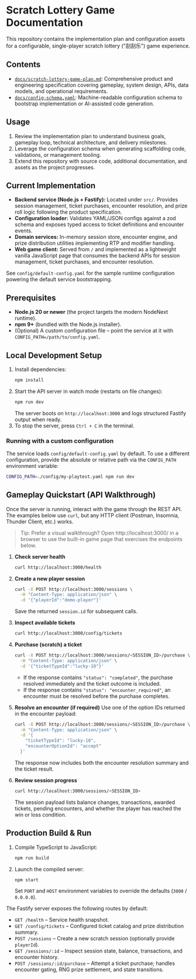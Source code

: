 # Scratch Lottery Game Documentation

This repository contains the implementation plan and configuration assets for a configurable, single-player scratch lottery ("刮刮乐") game experience.

## Contents

- [`docs/scratch-lottery-game-plan.md`](docs/scratch-lottery-game-plan.md): Comprehensive product and engineering specification covering gameplay, system design, APIs, data models, and operational requirements.
- [`docs/config-schema.yaml`](docs/config-schema.yaml): Machine-readable configuration schema to bootstrap implementation or AI-assisted code generation.

## Usage

1. Review the implementation plan to understand business goals, gameplay loop, technical architecture, and delivery milestones.
2. Leverage the configuration schema when generating scaffolding code, validations, or management tooling.
3. Extend this repository with source code, additional documentation, and assets as the project progresses.

## Current Implementation

- **Backend service (Node.js + Fastify):** Located under `src/`. Provides session management, ticket purchases, encounter resolution, and prize roll logic following the product specification.
- **Configuration loader:** Validates YAML/JSON configs against a zod schema and exposes typed access to ticket definitions and encounter events.
- **Domain services:** In-memory session store, encounter engine, and prize distribution utilities implementing RTP and modifier handling.
- **Web game client:** Served from `/` and implemented as a lightweight vanilla JavaScript page that consumes the backend APIs for session management, ticket purchases, and encounter resolution.

See `config/default-config.yaml` for the sample runtime configuration powering the default service bootstrapping.

## Prerequisites

- **Node.js 20 or newer** (the project targets the modern NodeNext runtime).
- **npm 9+** (bundled with the Node.js installer).
- (Optional) A custom configuration file – point the service at it with `CONFIG_PATH=/path/to/config.yaml`.

## Local Development Setup

1. Install dependencies:
   ```bash
   npm install
   ```
2. Start the API server in watch mode (restarts on file changes):
   ```bash
   npm run dev
   ```
   The server boots on `http://localhost:3000` and logs structured Fastify output when ready.
3. To stop the server, press `Ctrl + C` in the terminal.

### Running with a custom configuration

The service loads `config/default-config.yaml` by default. To use a different configuration, provide the absolute or relative path via the `CONFIG_PATH` environment variable:

```bash
CONFIG_PATH=./config/my-playtest.yaml npm run dev
```

## Gameplay Quickstart (API Walkthrough)

Once the server is running, interact with the game through the REST API. The examples below use `curl`, but any HTTP client (Postman, Insomnia, Thunder Client, etc.) works.

> Tip: Prefer a visual walkthrough? Open http://localhost:3000/ in a browser to use the built-in game page that exercises the endpoints below.

1. **Check server health**
   ```bash
   curl http://localhost:3000/health
   ```

2. **Create a new player session**
   ```bash
   curl -X POST http://localhost:3000/sessions \
     -H "Content-Type: application/json" \
     -d '{"playerId":"demo-player"}'
   ```
   Save the returned `session.id` for subsequent calls.

3. **Inspect available tickets**
   ```bash
   curl http://localhost:3000/config/tickets
   ```

4. **Purchase (scratch) a ticket**
   ```bash
   curl -X POST http://localhost:3000/sessions/<SESSION_ID>/purchase \
     -H "Content-Type: application/json" \
     -d '{"ticketTypeId":"lucky-10"}'
   ```
   - If the response contains `"status": "completed"`, the purchase resolved immediately and the ticket outcome is included.
   - If the response contains `"status": "encounter_required"`, an encounter must be resolved before the purchase completes.

5. **Resolve an encounter (if required)**
   Use one of the option IDs returned in the encounter payload:
   ```bash
   curl -X POST http://localhost:3000/sessions/<SESSION_ID>/purchase \
     -H "Content-Type: application/json" \
     -d '{
       "ticketTypeId": "lucky-10",
       "encounterOptionId": "accept"
     }'
   ```
   The response now includes both the encounter resolution summary and the ticket result.

6. **Review session progress**
   ```bash
   curl http://localhost:3000/sessions/<SESSION_ID>
   ```
   The session payload lists balance changes, transactions, awarded tickets, pending encounters, and whether the player has reached the win or loss condition.

## Production Build & Run

1. Compile TypeScript to JavaScript:
   ```bash
   npm run build
   ```
2. Launch the compiled server:
   ```bash
   npm start
   ```
   Set `PORT` and `HOST` environment variables to override the defaults (`3000` / `0.0.0.0`).

The Fastify server exposes the following routes by default:

- `GET /health` – Service health snapshot.
- `GET /config/tickets` – Configured ticket catalog and prize distribution summary.
- `POST /sessions` – Create a new scratch session (optionally provide `playerId`).
- `GET /sessions/:id` – Inspect session state, balance, transactions, and encounter history.
- `POST /sessions/:id/purchase` – Attempt a ticket purchase; handles encounter gating, RNG prize settlement, and state transitions.
